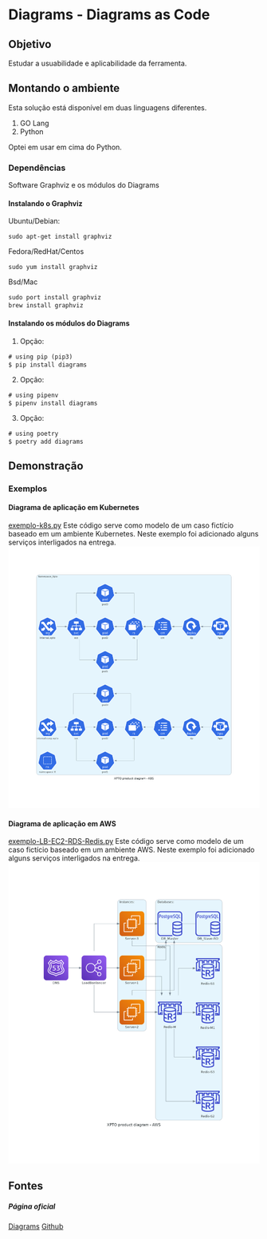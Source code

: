 # Diagrams - Diagrams as Code

## Objetivo
Estudar a usuabilidade e aplicabilidade da ferramenta.

## Montando o ambiente
Esta solução está disponível em duas linguagens diferentes.
1. GO Lang
2. Python

Optei em usar em cima do Python.

### Dependências
Software Graphviz e os módulos do Diagrams

#### Instalando o Graphviz
Ubuntu/Debian:
```
sudo apt-get install graphviz
```
Fedora/RedHat/Centos
```
sudo yum install graphviz
```

Bsd/Mac
```
sudo port install graphviz
brew install graphviz
```

#### Instalando os módulos do Diagrams
1. Opção:
```
# using pip (pip3)
$ pip install diagrams
```
2. Opção:
```
# using pipenv
$ pipenv install diagrams
```

3. Opção:
```
# using poetry
$ poetry add diagrams
```
## Demonstração
### Exemplos

#### Diagrama de aplicação em Kubernetes
[exemplo-k8s.py](https://www.example.com)
Este código serve como modelo de um caso fictício baseado em um ambiente Kubernetes.
Neste exemplo foi adicionado alguns serviços interligados na entrega.
![XPTO product diagram - K8S](xpto_product_diagram-k8s.png)


#### Diagrama de aplicação em AWS
[exemplo-LB-EC2-RDS-Redis.py](https://www.example.com)
Este código serve como modelo de um caso fictício baseado em um ambiente AWS.
Neste exemplo foi adicionado alguns serviços interligados na entrega.
![XPTO product diagram - K8S](xpto_product_diagram-aws.png)

## Fontes
##### Página oficial
[Diagrams](https://https://diagrams.mingrammer.com/)
[Github](https://github.com/mingrammer/diagrams)


